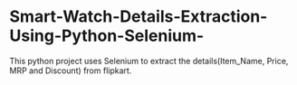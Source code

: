 # Smart-Watch-Details-Extraction-Using-Python-Selenium-

This python project uses Selenium to extract the details(Item_Name, Price, MRP and Discount) from flipkart.
